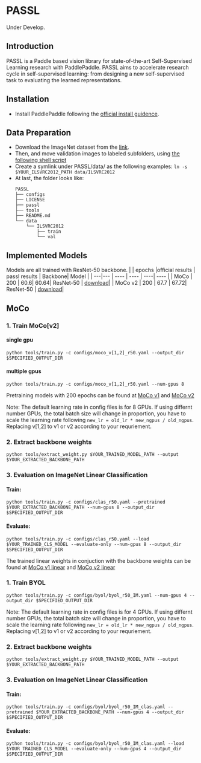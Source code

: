 # PASSL
Under Develop.

## Introduction
PASSL is a Paddle based vision library for state-of-the-art Self-Supervised Learning research with PaddlePaddle. PASSL aims to accelerate research cycle in self-supervised learning: from designing a new self-supervised task to evaluating the learned representations. 

## Installation
- Install PaddlePaddle following the [official install guidence](https://www.paddlepaddle.org.cn/install/). 

## Data Preparation
- Download the ImageNet dataset from the [link](http://www.image-net.org/).
- Then, and move validation images to labeled subfolders, using [the following shell script](https://raw.githubusercontent.com/soumith/imagenetloader.torch/master/valprep.sh)
- Create a symlink under PASSL/data/ as the following examples: ```ln -s $YOUR_ILSVRC2012_PATH data/ILSVRC2012```
- At last, the folder looks like:
    ```
    PASSL
    ├── configs
    ├── LICENSE
    ├── passl
    ├── tools
    ├── README.md
    └── data
        └── ILSVRC2012
            ├── train
            └── val
    ```

## Implemented Models 
Models are all trained with ResNet-50 backbone.
|  | epochs |official results | passl results | Backbone| Model |
| ---|--- | ----  | ---- | ----| ---- |
| MoCo  | 200 |  60.6| 60.64| ResNet-50 | [download](https://passl.bj.bcebos.com/models/moco_v1_r50_e200_ckpt.pdparams)|
| MoCo v2 | 200 | 67.7 | 67.72| ResNet-50 | [download](https://passl.bj.bcebos.com/models/moco_v2_r50_e200_ckpt.pdparams)|


## MoCo

### 1. Train MoCo[v2]

#### single gpu
```
python tools/train.py -c configs/moco_v[1,2]_r50.yaml --output_dir $SPECIFIED_OUTPUT_DIR
```

#### multiple gpus

```
python tools/train.py -c configs/moco_v[1,2]_r50.yaml --num-gpus 8
```

Pretraining models with 200 epochs can be found at [MoCo v1](https://passl.bj.bcebos.com/models/moco_v1_r50_e200_ckpt.pdparams) and [MoCo v2](https://passl.bj.bcebos.com/models/moco_v2_r50_e200_ckpt.pdparams)

Note: The default learning rate in config files is for 8 GPUs. If using differnt number GPUs, the total batch size will change in proportion, you have to scale the learning rate following ```new_lr = old_lr * new_ngpus / old_ngpus```. Replacing v[1,2] to v1 or v2 according to your requriement.

### 2. Extract backbone weights

``` 
python tools/extract_weight.py $YOUR_TRAINED_MODEL_PATH --output $YOUR_EXTRACTED_BACKBONE_PATH
```

### 3. Evaluation on ImageNet Linear Classification

#### Train:
```
python tools/train.py -c configs/clas_r50.yaml --pretrained $YOUR_EXTRACTED_BACKBONE_PATH --num-gpus 8 --output_dir $SPECIFIED_OUTPUT_DIR
```

#### Evaluate:
```
python tools/train.py -c configs/clas_r50.yaml --load $YOUR_TRAINED_CLS_MODEL --evaluate-only --num-gpus 8 --output_dir $SPECIFIED_OUTPUT_DIR
```

The trained linear weights in conjuction with the backbone weights can be found at [MoCo v1 linear](https://passl.bj.bcebos.com/models/moco_v1_r50_clas.pdparams) and [MoCo v2 linear](https://passl.bj.bcebos.com/models/moco_v2_r50_clas.pdparams)



### 1. Train BYOL
```
python tools/train.py -c configs/byol/byol_r50_IM.yaml --num-gpus 4 --output_dir $SPECIFIED_OUTPUT_DIR
```

Note: The default learning rate in config files is for 4 GPUs. If using differnt number GPUs, the total batch size will change in proportion, you have to scale the learning rate following ```new_lr = old_lr * new_ngpus / old_ngpus```. Replacing v[1,2] to v1 or v2 according to your requriement.

### 2. Extract backbone weights

``` 
python tools/extract_weight.py $YOUR_TRAINED_MODEL_PATH --output $YOUR_EXTRACTED_BACKBONE_PATH
```

### 3. Evaluation on ImageNet Linear Classification

#### Train:
```
python tools/train.py -c configs/byol/byol_r50_IM_clas.yaml --pretrained $YOUR_EXTRACTED_BACKBONE_PATH --num-gpus 4 --output_dir $SPECIFIED_OUTPUT_DIR
```

#### Evaluate:
```
python tools/train.py -c configs/byol/byol_r50_IM_clas.yaml --load $YOUR_TRAINED_CLS_MODEL --evaluate-only --num-gpus 4 --output_dir $SPECIFIED_OUTPUT_DIR
```




